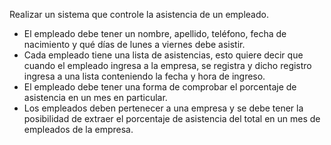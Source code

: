 Realizar un sistema que controle la asistencia de un empleado.

- El empleado debe tener un nombre, apellido, teléfono, fecha de nacimiento y qué días de lunes 
a viernes debe asistir. 
- Cada empleado tiene una lista de asistencias, esto quiere decir que cuando el empleado 
ingresa a la empresa, se registra y dicho registro ingresa a una lista conteniendo la fecha y 
hora de ingreso.
- El empleado debe tener una forma de comprobar el porcentaje de asistencia en un mes en particular.
- Los empleados deben pertenecer a una empresa y se debe tener la posibilidad de extraer el
porcentaje de asistencia del total en un mes de empleados de la empresa.
